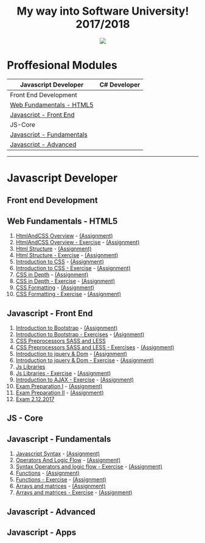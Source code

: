 <h1 align="center">My way into Software University! 2017/2018</h1> 

<p align="center">
<a href="https://softuni.bg/"><img src="https://i.imgur.com/BvR3u9u.png"> </a>
</p>


  <h1 align="left"> Proffesional Modules </h1>
  
| Javascript Developer                                | C# Developer |
|----------------------                               |:------------:|
|Front End Development  |                              |
|  [Web Fundamentals - HTML5](#web-fundamentals---html5)     |                |
|  [Javascript - Front End](#javascript---front-end)      |              |
|JS-Core            |                |
|[Javascript - Fundamentals](#javascript---fundamentals)     |       |
|[Javascript - Advanced](#javascript---advanced)         |        |
------

<h1 align="left"> Javascript Developer </h1>

<h2 align="left"> Front end Development </h2>

## Web Fundamentals - HTML5  

1. [HtmlAndCSS Overview](https://github.com/MarikMayhem/Software-University/tree/master/Web%20Fundamentals%20-%20HTML5/1.HtmlAndCSS%20Overview) - [(Assignment)](https://github.com/MarikMayhem/Software-University/tree/master/Web%20Fundamentals%20-%20HTML5/1.HtmlAndCSS%20Overview/Asignment)
2. [HtmlAndCSS Overview - Exercise](https://github.com/MarikMayhem/Software-University/tree/master/Web%20Fundamentals%20-%20HTML5/2.HtmlAndCSS%20Overview%20-%20Exercise) - [(Assignment)](https://github.com/MarikMayhem/Software-University/tree/master/Web%20Fundamentals%20-%20HTML5/2.HtmlAndCSS%20Overview%20-%20Exercise/Assigment)
3. [Html Structure](https://github.com/MarikMayhem/Software-University/tree/master/Web%20Fundamentals%20-%20HTML5/3.HtmlStructure) - [(Assignment)](https://github.com/MarikMayhem/Software-University/tree/master/Web%20Fundamentals%20-%20HTML5/3.HtmlStructure/Assignment)
4. [Html Structure - Exercise](https://github.com/MarikMayhem/Software-University/tree/master/Web%20Fundamentals%20-%20HTML5/4.HTMLStructure%20-%20Exercise) - [(Assignment)](https://github.com/MarikMayhem/Software-University/tree/master/Web%20Fundamentals%20-%20HTML5/4.HTMLStructure%20-%20Exercise/Assignment)
5. [Introduction to CSS](https://github.com/MarikMayhem/Software-University/tree/master/Web%20Fundamentals%20-%20HTML5/5.Introduction%20to%20CSS) - [(Assignment)](https://github.com/MarikMayhem/Software-University/tree/master/Web%20Fundamentals%20-%20HTML5/5.Introduction%20to%20CSS/Assignment)
6. [Introduction to CSS - Exercise](https://github.com/MarikMayhem/Software-University/tree/master/Web%20Fundamentals%20-%20HTML5/6.Introduction%20to%20CSS%20-%20Exercise) - [(Assignment)](https://github.com/MarikMayhem/Software-University/tree/master/Web%20Fundamentals%20-%20HTML5/6.Introduction%20to%20CSS%20-%20Exercise/Assignment)
7. [CSS in Depth](https://github.com/MarikMayhem/Software-University/tree/master/Web%20Fundamentals%20-%20HTML5/7.CSS%20in%20depth) - [(Assignment)](https://github.com/MarikMayhem/Software-University/tree/master/Web%20Fundamentals%20-%20HTML5/7.CSS%20in%20depth/Assignment)
8. [CSS in Depth - Exercise](https://github.com/MarikMayhem/Software-University/tree/master/Web%20Fundamentals%20-%20HTML5/8.CSS%20in%20depth%20-%20Exercise) - [(Assignment)](https://github.com/MarikMayhem/Software-University/tree/master/Web%20Fundamentals%20-%20HTML5/8.CSS%20in%20depth%20-%20Exercise/Assignment)
9. [CSS Formatting](https://github.com/MarikMayhem/Software-University/tree/master/Web%20Fundamentals%20-%20HTML5/9.CSS%20Formatting) - [(Assignment)](https://github.com/MarikMayhem/Software-University/tree/master/Web%20Fundamentals%20-%20HTML5/9.CSS%20Formatting/Assignment)
10. [CSS Formatting - Exercise](https://github.com/MarikMayhem/Software-University/tree/master/Web%20Fundamentals%20-%20HTML5/10.CSS%20Formatting%20-%20Exercise) - [(Assignment)](https://github.com/MarikMayhem/Software-University/tree/master/Web%20Fundamentals%20-%20HTML5/10.CSS%20Formatting%20-%20Exercise/Assignment)

## Javascript - Front End

1. [Introduction to Bootstrap](https://github.com/MarikMayhem/Software-University/tree/master/Javascript%20-%20Front%20End/01.%20Introduction%20to%20Bootstrap) - [(Assignment)](https://github.com/MarikMayhem/Software-University/tree/master/Javascript%20-%20Front%20End/01.%20Introduction%20to%20Bootstrap/Assignment)
2. [Introduction to Bootstrap - Exercises](https://github.com/MarikMayhem/Software-University/tree/master/Javascript%20-%20Front%20End/02.%20Introduction%20to%20Bootstrap%20-%20Exercises) - [(Asignment)](https://github.com/MarikMayhem/Software-University/tree/master/Javascript%20-%20Front%20End/02.%20Introduction%20to%20Bootstrap%20-%20Exercises/Assignment)
3. [CSS Preprocessors SASS and LESS](https://github.com/MarikMayhem/Software-University/tree/master/Javascript%20-%20Front%20End/03.%20CSS%20Preprocessors%20SASS%20and%20LESS)
4. [CSS Preprocessors SASS and LESS - Exercises](https://github.com/MarikMayhem/Software-University/tree/master/Javascript%20-%20Front%20End/04.%20CSS%20Preprocessors%20SASS%20and%20LESS%20-%20Exercises) - [(Assignment)](https://github.com/MarikMayhem/Software-University/tree/master/Javascript%20-%20Front%20End/04.%20CSS%20Preprocessors%20SASS%20and%20LESS%20-%20Exercises/Assignment)
5. [Introduction to jquery & Dom](https://github.com/MarikMayhem/Software-University/tree/master/Javascript%20-%20Front%20End/05.%20Introduction%20to%20jquery%20%26%20Dom) - [(Assignment)](https://github.com/MarikMayhem/Software-University/tree/master/Javascript%20-%20Front%20End/05.%20Introduction%20to%20jquery%20%26%20Dom/Assignment)
6. [Introduction to jquery & Dom - Exercise](https://github.com/MarikMayhem/Software-University/tree/master/Javascript%20-%20Front%20End/06.Introduction%20to%20jquery%20%26%20Dom%20-%20Exercises) - [(Assignment)](https://github.com/MarikMayhem/Software-University/tree/master/Javascript%20-%20Front%20End/06.Introduction%20to%20jquery%20%26%20Dom%20-%20Exercises/Assignment)
7. [Js Libraries](https://github.com/MarikMayhem/Software-University/tree/master/Javascript%20-%20Front%20End/07.Js%20Libraries)
8. [Js Libraries - Exercise](https://github.com/MarikMayhem/Software-University/tree/master/Javascript%20-%20Front%20End/08.%20Js%20Libraries%20-%20Exercises) - [(Assignment)](https://github.com/MarikMayhem/Software-University/tree/master/Javascript%20-%20Front%20End/08.%20Js%20Libraries%20-%20Exercises/Assignment)
9. [Introduction to AJAX - Exercise](https://github.com/MarikMayhem/Software-University/tree/master/Javascript%20-%20Front%20End/09.Introduction%20to%20AJAX%20-%20Exercises) - [(Assignment)](https://github.com/MarikMayhem/Software-University/tree/master/Javascript%20-%20Front%20End/09.Introduction%20to%20AJAX%20-%20Exercises/Assignment)
10. [Exam Preparation I](https://github.com/MarikMayhem/Software-University/tree/master/Javascript%20-%20Front%20End/10.%20Exam%20Preparation%20I) - [(Assignment)](https://github.com/MarikMayhem/Software-University/tree/master/Javascript%20-%20Front%20End/10.%20Exam%20Preparation%20I/Assignment)
11. [Exam Preparation II](https://github.com/MarikMayhem/Software-University/tree/master/Javascript%20-%20Front%20End/11.Exam%20Preparation%20II) - [(Assignment)](https://github.com/MarikMayhem/Software-University/tree/master/Javascript%20-%20Front%20End/11.Exam%20Preparation%20II/Assignment)
11. [Exam 2.12.2017](https://github.com/MarikMayhem/Software-University/tree/master/Javascript%20-%20Front%20End/Exam%202.12.2017!!! ) 


<h2 align="left"> JS - Core </h2>

## Javascript - Fundamentals

1. [Javascript Syntax](https://github.com/MarikMayhem/Software-University/tree/master/Javascript%20Fundamentals/1.Javascript%20Syntax) - [(Assignment)](https://github.com/MarikMayhem/Software-University/tree/master/Javascript%20Fundamentals/1.Javascript%20Syntax/Assignment)
2. [Operators And Logic Flow](https://github.com/MarikMayhem/Software-University/tree/master/Javascript%20Fundamentals/2.Operators%20And%20Logic%20Flow) - [(Assignment)](https://github.com/MarikMayhem/Software-University/tree/master/Javascript%20Fundamentals/2.Operators%20And%20Logic%20Flow/Assignment)
3. [Syntax Operators and logic flow - Exercise](https://github.com/MarikMayhem/Software-University/tree/master/Javascript%20Fundamentals/3.Syntax%20Operators%20and%20logic%20flow%20-%20Exercise) - [(Assignment)](https://github.com/MarikMayhem/Software-University/tree/master/Javascript%20Fundamentals/3.Syntax%20Operators%20and%20logic%20flow%20-%20Exercise/Assignment)
4. [Functions](https://github.com/MarikMayhem/Software-University/tree/master/Javascript%20Fundamentals/4.Functions) - [(Assignment)](https://github.com/MarikMayhem/Software-University/tree/master/Javascript%20Fundamentals/4.Functions/Assignment)
5. [Functions - Exercise](https://github.com/MarikMayhem/Software-University/tree/master/Javascript%20Fundamentals/5.Functions%20-%20Exercise) - [(Assignment)](https://github.com/MarikMayhem/Software-University/tree/master/Javascript%20Fundamentals/5.Functions%20-%20Exercise/Assignment)
6. [Arrays and matrices](https://github.com/MarikMayhem/Software-University/tree/master/Javascript%20Fundamentals/6%2CArrays%20And%20Matrices) - [(Assignment)](https://github.com/MarikMayhem/Software-University/tree/master/Javascript%20Fundamentals/6%2CArrays%20And%20Matrices/Assignment)
6. [Arrays and matrices - Exercise]() - [(Assignment)]()



## Javascript - Advanced

## Javascript - Apps



